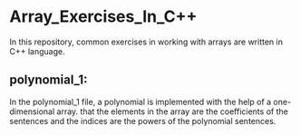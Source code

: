 # Array_Exercises_In_C++
In this repository, common exercises in working with arrays are written in C++ language.

## polynomial_1:
In the polynomial_1 file, a polynomial is implemented with the help of a one-dimensional array. that the elements in the array are the coefficients of the sentences and the indices are the powers of the polynomial sentences.
